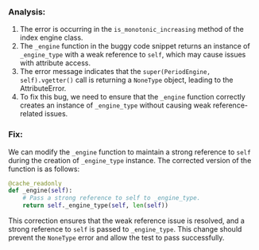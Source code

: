 ### Analysis:
1. The error is occurring in the `is_monotonic_increasing` method of the index engine class.
2. The `_engine` function in the buggy code snippet returns an instance of `_engine_type` with a weak reference to `self`, which may cause issues with attribute access.
3. The error message indicates that the `super(PeriodEngine, self).vgetter()` call is returning a `NoneType` object, leading to the AttributeError.
4. To fix this bug, we need to ensure that the `_engine` function correctly creates an instance of `_engine_type` without causing weak reference-related issues.

### Fix:
We can modify the `_engine` function to maintain a strong reference to `self` during the creation of `_engine_type` instance. The corrected version of the function is as follows:

```python
@cache_readonly
def _engine(self):
    # Pass a strong reference to self to _engine_type.
    return self._engine_type(self, len(self))
```

This correction ensures that the weak reference issue is resolved, and a strong reference to `self` is passed to `_engine_type`. This change should prevent the `NoneType` error and allow the test to pass successfully.